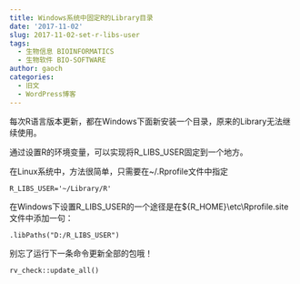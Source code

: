 ```yaml
---
title: Windows系统中固定R的Library目录
date: '2017-11-02'
slug: 2017-11-02-set-r-libs-user
tags:
  - 生物信息 BIOINFORMATICS
  - 生物软件 BIO-SOFTWARE
author: gaoch
categories:
  - 旧文
  - WordPress博客
---
```



每次R语言版本更新，都在Windows下面新安装一个目录，原来的Library无法继续使用。

通过设置R的环境变量，可以实现将R\_LIBS\_USER固定到一个地方。

在Linux系统中，方法很简单，只需要在\~/.Rprofile文件中指定

``` lang:sh
R_LIBS_USER='~/Library/R'
```

在Windows下设置R\_LIBS\_USER的一个途径是在${R\_HOME}\\etc\\Rprofile.site文件中添加一句：

``` lang:r
.libPaths("D:/R_LIBS_USER")
```

别忘了运行下一条命令更新全部的包哦！

``` lang:r
rv_check::update_all()
```

 
